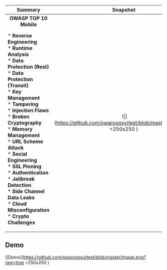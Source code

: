 Summary            |  Snapshot
:-------------------------:|:-------------------------:
__OWASP TOP 10 Mobile__ </br><p align="left">* __Reverse Engineering__</br>* __Runtime Analysis__</br>* __Data Protection (Rest)__</br>* __Data Protection (Transit)__</br>* __Key Management__</br>* __Tampering__</br>* __Injection Flaws__</br>* __Broken Cryptography__</br>* __Memory Management__</br>* __URL Scheme Attack__</br>* __Social Engineering__</br>* __SSL Pinning__</br>* __Authentication__</br>* __Jailbreak Detection__</br>* __Side Channel Data Leaks__</br>* __Cloud Misconfiguration__</br>* __Crypto Challenges__ |  ![](https://github.com/swaroopsy/test/blob/master/Image.png =250x250 )





## Demo
![Demo](https://github.com/swaroopsy/test/blob/master/Image.png?raw=true =250x250 )

